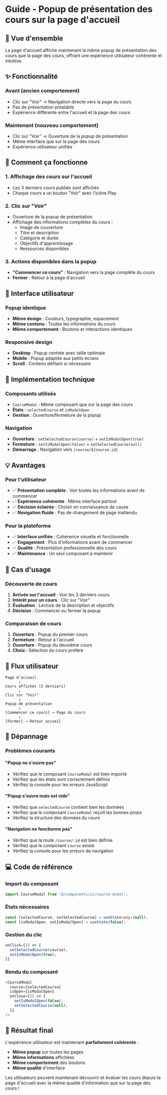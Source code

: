 # Guide - Popup de présentation des cours sur la page d'accueil

## 🎯 Vue d'ensemble

La page d'accueil affiche maintenant la même popup de présentation des cours que la page des cours, offrant une expérience utilisateur cohérente et intuitive.

## ✨ Fonctionnalité

### **Avant (ancien comportement)**
- Clic sur "Voir" → Navigation directe vers la page du cours
- Pas de présentation préalable
- Expérience différente entre l'accueil et la page des cours

### **Maintenant (nouveau comportement)**
- Clic sur "Voir" → Ouverture de la popup de présentation
- Même interface que sur la page des cours
- Expérience utilisateur unifiée

## 🚀 Comment ça fonctionne

### **1. Affichage des cours sur l'accueil**
- Les 3 derniers cours publiés sont affichés
- Chaque cours a un bouton "Voir" avec l'icône Play

### **2. Clic sur "Voir"**
- Ouverture de la popup de présentation
- Affichage des informations complètes du cours :
  - Image de couverture
  - Titre et description
  - Catégorie et durée
  - Objectifs d'apprentissage
  - Ressources disponibles

### **3. Actions disponibles dans la popup**
- **"Commencer ce cours"** : Navigation vers la page complète du cours
- **Fermer** : Retour à la page d'accueil

## 🎨 Interface utilisateur

### **Popup identique**
- **Même design** : Couleurs, typographie, espacement
- **Même contenu** : Toutes les informations du cours
- **Même comportement** : Boutons et interactions identiques

### **Responsive design**
- **Desktop** : Popup centrée avec taille optimale
- **Mobile** : Popup adaptée aux petits écrans
- **Scroll** : Contenu défilant si nécessaire

## 🔧 Implémentation technique

### **Composants utilisés**
- `CourseModal` : Même composant que sur la page des cours
- **États** : `selectedCourse` et `isModalOpen`
- **Gestion** : Ouverture/fermeture de la popup

### **Navigation**
- **Ouverture** : `setSelectedCourse(course)` + `setIsModalOpen(true)`
- **Fermeture** : `setIsModalOpen(false)` + `setSelectedCourse(null)`
- **Démarrage** : Navigation vers `/course/${course.id}`

## 💡 Avantages

### **Pour l'utilisateur**
- ✅ **Présentation complète** : Voir toutes les informations avant de commencer
- ✅ **Expérience cohérente** : Même interface partout
- ✅ **Décision éclairée** : Choisir en connaissance de cause
- ✅ **Navigation fluide** : Pas de changement de page inattendu

### **Pour la plateforme**
- ✅ **Interface unifiée** : Cohérence visuelle et fonctionnelle
- ✅ **Engagement** : Plus d'informations avant de commencer
- ✅ **Qualité** : Présentation professionnelle des cours
- ✅ **Maintenance** : Un seul composant à maintenir

## 🎯 Cas d'usage

### **Découverte de cours**
1. **Arrivée sur l'accueil** : Voir les 3 derniers cours
2. **Intérêt pour un cours** : Clic sur "Voir"
3. **Évaluation** : Lecture de la description et objectifs
4. **Décision** : Commencer ou fermer la popup

### **Comparaison de cours**
1. **Ouverture** : Popup du premier cours
2. **Fermeture** : Retour à l'accueil
3. **Ouverture** : Popup du deuxième cours
4. **Choix** : Sélection du cours préféré

## 🔄 Flux utilisateur

```
Page d'accueil
      ↓
Cours affichés (3 derniers)
      ↓
Clic sur "Voir"
      ↓
Popup de présentation
      ↓
[Commencer ce cours] → Page du cours
      ↓
[Fermer] → Retour accueil
```

## 🚨 Dépannage

### **Problèmes courants**

#### **"Popup ne s'ouvre pas"**
- Vérifiez que le composant `CourseModal` est bien importé
- Vérifiez que les états sont correctement définis
- Vérifiez la console pour les erreurs JavaScript

#### **"Popup s'ouvre mais est vide"**
- Vérifiez que `selectedCourse` contient bien les données
- Vérifiez que le composant `CourseModal` reçoit les bonnes props
- Vérifiez la structure des données du cours

#### **"Navigation ne fonctionne pas"**
- Vérifiez que la route `/course/:id` est bien définie
- Vérifiez que le composant `Course` existe
- Vérifiez la console pour les erreurs de navigation

## 💻 Code de référence

### **Import du composant**
```typescript
import CourseModal from '@/components/ui/course-modal';
```

### **États nécessaires**
```typescript
const [selectedCourse, setSelectedCourse] = useState<any>(null);
const [isModalOpen, setIsModalOpen] = useState(false);
```

### **Gestion du clic**
```typescript
onClick={() => {
  setSelectedCourse(course);
  setIsModalOpen(true);
}}
```

### **Rendu du composant**
```typescript
<CourseModal
  course={selectedCourse}
  isOpen={isModalOpen}
  onClose={() => {
    setIsModalOpen(false);
    setSelectedCourse(null);
  }}
/>
```

## 🎉 Résultat final

L'expérience utilisateur est maintenant **parfaitement cohérente** :
- **Même popup** sur toutes les pages
- **Même informations** affichées
- **Même comportement** des boutons
- **Même qualité** d'interface

Les utilisateurs peuvent maintenant découvrir et évaluer les cours depuis la page d'accueil avec la même qualité d'information que sur la page des cours !
